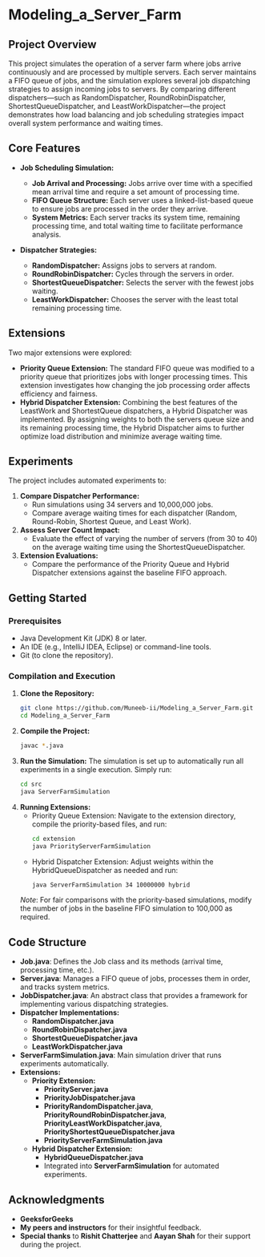 # Modeling_a_Server_Farm

## Project Overview
This project simulates the operation of a server farm where jobs arrive continuously and are processed by multiple servers. Each server maintains a FIFO queue of jobs, and the simulation explores several job dispatching strategies to assign incoming jobs to servers. By comparing different dispatchers—such as RandomDispatcher, RoundRobinDispatcher, ShortestQueueDispatcher, and LeastWorkDispatcher—the project demonstrates how load balancing and job scheduling strategies impact overall system performance and waiting times.

## Core Features
- **Job Scheduling Simulation:**
  - **Job Arrival and Processing:** Jobs arrive over time with a specified mean arrival time and require a set amount of processing time.
  - **FIFO Queue Structure:** Each server uses a linked-list-based queue to ensure jobs are processed in the order they arrive.
  - **System Metrics:** Each server tracks its system time, remaining processing time, and total waiting time to facilitate performance analysis.

- **Dispatcher Strategies:**
  - **RandomDispatcher:** Assigns jobs to servers at random.
  - **RoundRobinDispatcher:** Cycles through the servers in order.
  - **ShortestQueueDispatcher:** Selects the server with the fewest jobs waiting.
  - **LeastWorkDispatcher:** Chooses the server with the least total remaining processing time.

## Extensions
Two major extensions were explored:
- **Priority Queue Extension:** The standard FIFO queue was modified to a priority queue that prioritizes jobs with longer processing times. This extension investigates how changing the job processing order affects efficiency and fairness.
- **Hybrid Dispatcher Extension:** Combining the best features of the LeastWork and ShortestQueue dispatchers, a Hybrid Dispatcher was implemented. By assigning weights to both the servers queue size and its remaining processing time, the Hybrid Dispatcher aims to further optimize load distribution and minimize average waiting time.

## Experiments
The project includes automated experiments to:
1. **Compare Dispatcher Performance:** 
   - Run simulations using 34 servers and 10,000,000 jobs.
   - Compare average waiting times for each dispatcher (Random, Round-Robin, Shortest Queue, and Least Work).
2. **Assess Server Count Impact:**
   - Evaluate the effect of varying the number of servers (from 30 to 40) on the average waiting time using the ShortestQueueDispatcher.
3. **Extension Evaluations:**
   - Compare the performance of the Priority Queue and Hybrid Dispatcher extensions against the baseline FIFO approach.

## Getting Started

### Prerequisites
- Java Development Kit (JDK) 8 or later.
- An IDE (e.g., IntelliJ IDEA, Eclipse) or command-line tools.
- Git (to clone the repository).

### Compilation and Execution

1. **Clone the Repository:**
   ```bash
   git clone https://github.com/Muneeb-ii/Modeling_a_Server_Farm.git
   cd Modeling_a_Server_Farm
2. **Compile the Project:** 
   ```bash
   javac *.java
3. **Run the Simulation:**
   The simulation is set up to automatically run all experiments in a single execution. Simply run:
   ```bash
   cd src
   java ServerFarmSimulation
4. **Running Extensions:**
   - Priority Queue Extension: Navigate to the extension directory, compile the priority-based files, and run:
     ```bash
     cd extension
     java PriorityServerFarmSimulation
   - Hybrid Dispatcher Extension: Adjust weights within the HybridQueueDispatcher as needed and run:
     ```bash
     java ServerFarmSimulation 34 10000000 hybrid
   _Note_: For fair comparisons with the priority-based simulations, modify the number of jobs in the baseline FIFO simulation to 100,000 as required.

## Code Structure
- **Job.java**: Defines the Job class and its methods (arrival time, processing time, etc.).
- **Server.java**: Manages a FIFO queue of jobs, processes them in order, and tracks system metrics.
- **JobDispatcher.java**: An abstract class that provides a framework for implementing various dispatching strategies.
- **Dispatcher Implementations:**
  - **RandomDispatcher.java**
  - **RoundRobinDispatcher.java**
  - **ShortestQueueDispatcher.java**
  - **LeastWorkDispatcher.java**
- **ServerFarmSimulation.java**: Main simulation driver that runs experiments automatically.
- **Extensions:**
  - **Priority Extension:**
    - **PriorityServer.java**
    - **PriorityJobDispatcher.java**
    - **PriorityRandomDispatcher.java**, **PriorityRoundRobinDispatcher.java**, **PriorityLeastWorkDispatcher.java**, **PriorityShortestQueueDispatcher.java**
    - **PriorityServerFarmSimulation.java**
  - **Hybrid Dispatcher Extension:**
    - **HybridQueueDispatcher.java**
    - Integrated into **ServerFarmSimulation** for automated experiments.

## Acknowledgments
- **GeeksforGeeks**
- **My peers and instructors** for their insightful feedback.
- **Special thanks** to **Rishit Chatterjee** and **Aayan Shah** for their support during the project.
     
